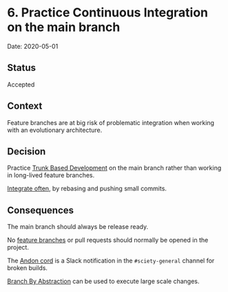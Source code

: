 # 6. Practice Continuous Integration on the main branch

Date: 2020-05-01

## Status

Accepted

## Context

Feature branches are at big risk of problematic integration when working with an evolutionary architecture.

## Decision

Practice [Trunk Based Development] on the main branch rather than working in long-lived feature branches.

[Integrate often], by rebasing and pushing small commits.

## Consequences

The main branch should always be release ready.

No [feature branches][FeatureBranch] or pull requests should normally be opened in the project.

The [Andon cord] is a Slack notification in the `#sciety-general` channel for broken builds.

[Branch By Abstraction][BranchByAbstraction] can be used to execute large scale changes.

[Andon cord]: https://en.wikipedia.org/wiki/Andon_(manufacturing)
[BranchByAbstraction]: https://www.martinfowler.com/bliki/BranchByAbstraction.html
[FeatureBranch]: https://www.martinfowler.com/bliki/FeatureBranch.html
[Integrate often]: http://www.extremeprogramming.org/rules/integrateoften.html
[Trunk Based Development]: https://trunkbaseddevelopment.com/5-min-overview/
